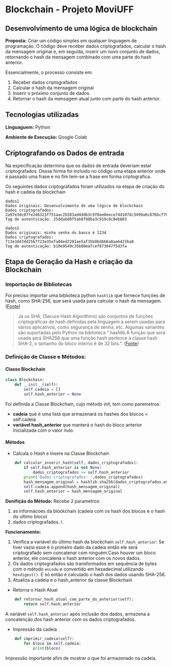 
# Blockchain - Projeto MoviUFF

## Desenvolvimento de uma lógica de blockchain

**Proposta:** Criar um código simples em qualquer linguagem de programação. O código deve receber dados criptografados, calcular o hash da mensagem original e, em seguida, inserir um novo conjunto de dados, retornando o hash da mensagem combinado com uma parte do hash anterior.

Essencialmente, o processo consiste em:

1.  Receber dados criptografados
2. Calcular o hash da mensagem original
3. Inserir o próximo conjunto de dados.
4. Retornar o hash da mensagem atual junto com parte do hash anterior.





## Tecnologias utilizadas

**Linguaguem:** Python

**Ambiente de Execução:** Google Colab





## Criptografando os Dados de entrada

Na especificação determina que os dados de entrada deveriam estar criptografados. Dessa forma foi incluido no código uma etapa anterior onde é passado uma frase e no fim tem-se a frase em forma criptografica.

Os seguintes dados criptografados foram utilizados na etapa de criação do hash e cadeia da blockchain

```
dados1
Dados originais: Desenvolvimento de uma lógica de blockchain
Dados criptografados: 2a97e3dc07fe246323f751aac2b503ad4ddb3c9f0ae0eece74d107dc3499a6c876bcf78ae80909d1044f729c
Tag de autenticação: 25dda6d0f5ab8f98ba3c919c0c8eb883

dados2
Dados originais: minha senha do banco é 1234
Dados criptografados: f13e3d47dd25b7723e35efa04ed2291ae5af35b86d666a8aa6423ba0
Tag de autenticação: b10e9549c35b88eafcef873047f5d3fa
```

## Etapa de Geração da Hash e criação da Blockchain

### Importação de Bibliotecas

Foi preciso importar uma biblioteca python ```hashlib```
que fornece funções de hash, como SHA-256, que será usada para calcular o hash da mensagem.([Fonte](https://docs.python.org/3/library/hashlib.html))

>Já os SHA, (Secure Hash Algorithms) são conjuntos de funções criptográficas de hash definidas pela linguagem a serem usadas para vários aplicativos, como segurança de senha, etc. Algumas variantes são suportadas pelo Python na biblioteca “ hashlib.A função que será usada será SHA256 que uma função hash pertence à classe hash SHA-2, o tamanho do bloco interno é de 32 bits.”. ([Fonte](https://acervolima.com/sha-em-python/#google_vignette))

### Definição de Classe e Métodos:

#### Classe Blockchain

```python
class Blockchain:
    def __init__(self):
        self.cadeia = []
        self.hash_anterior = None
```

Foi definida a Classe Blockchain, cujo método init, tem como paremetros:

- **cadeia** que é uma lista que armazenará os hashes dos blocos = self.cadeia
- **variável hash_anterior** que manterá o hash do bloco anterior inicializada com o valor nulo. 

#### Métodos 
- Calcula o _Hash_ e Insere na Classe Blockchain
```python
    def calcular_inserir_hash(self, dados_criptografados):
        if self.hash_anterior is not None:
            dados_criptografados += self.hash_anterior
        print('Dados criptografados: ',dados_criptografados)
        hash_mensagem_original = hashlib.sha256(dados_criptografados.encode()).hexdigest()
        self.cadeia.append(hash_mensagem_original) 
        self.hash_anterior = hash_mensagem_original
 ```

**Denifição do Método:**
Recebe 2 parametros:
1. as informacoes da blockchain (cadeia com os hash dos blocos e o hash do ultimo bloco) 
2. dados criptografados. \\

**Funcionamento:**
1. Verifica a variável do último hash da blockchain ```self.hash_anterior```: Se tiver vazia esse é o primeiro dado da cadeia então ele será criptografado sem concatenar com ninguém.Caso houver um bloco anterior, ele concatena o hash anterior com os novos dados.
2. Os dados criptografados são transformados em sequência de bytes com o método ```encode``` e convertido em hexadecimal utilizando ```hexdigest()```. E só então é calculado o hash dos dados usando SHA-256.
3. Atualiza a cadeia e o hash_anterior da classe Blockchain

- Retorna o Hash Atual

```python
    def retornar_hash_atual_com_parte_do_anterior(self):
        return self.hash_anterior
```

A variável ```self.hash_anterior``` após inclusão dos dados, armazena a concatenção dos hash anterior com os dados criptografados. 

- Impressão da cadeia

```python
    def imprimir_cadeia(self):
        for bloco in self.cadeia:
            print(bloco)
```
Impressão importante afim de mostrar o que foi armazenado na cadeia. 


